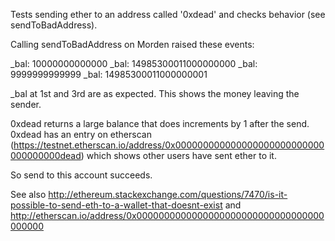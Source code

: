 Tests sending ether to an address called '0xdead' and checks behavior (see sendToBadAddress).

Calling sendToBadAddress on Morden raised these events:

_bal: 10000000000000
_bal: 14985300011000000000
_bal: 9999999999999
_bal: 14985300011000000001

_bal at 1st and 3rd are as expected. This shows the money leaving the sender.

0xdead returns a large balance that does increments by 1 after the send.
0xdead has an entry on etherscan (https://testnet.etherscan.io/address/0x000000000000000000000000000000000000dead) which shows other users have sent ether to it.

So send to this account succeeds.


See also http://ethereum.stackexchange.com/questions/7470/is-it-possible-to-send-eth-to-a-wallet-that-doesnt-exist
and http://etherscan.io/address/0x0000000000000000000000000000000000000000
